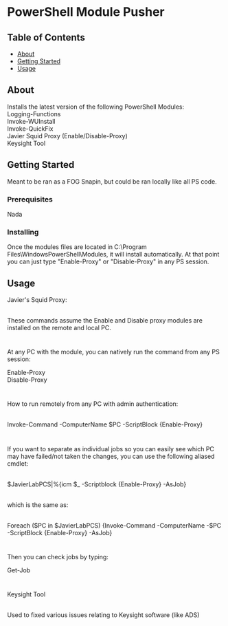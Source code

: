 # PowerShell Module Pusher

## Table of Contents

- [About](#about)
- [Getting Started](#getting_started)
- [Usage](#usage)

## About <a name = "about"></a>

Installs the latest version of the following PowerShell Modules:<br>
Logging-Functions <br>
Invoke-WUInstall <br>
Invoke-QuickFix <br>
Javier Squid Proxy (Enable/Disable-Proxy)<br>
Keysight Tool <br>


## Getting Started <a name = "getting_started"></a>

Meant to be ran as a FOG Snapin, but could be ran locally like all PS code.

### Prerequisites

Nada

### Installing

Once the modules files are located in C:\Program Files\WindowsPowerShell\Modules, it will install automatically. At that point you can just type "Enable-Proxy" or "Disable-Proxy" in any PS session.

## Usage <a name = "usage"></a>


Javier's Squid Proxy:<br><br>

These commands assume the Enable and Disable proxy modules are installed on the remote and local PC.
#

At any PC with the module, you can natively run the command from any PS session:<br>

Enable-Proxy<br>
Disable-Proxy<br>

#
How to run remotely from any PC with admin authentication:<br><br>

Invoke-Command -ComputerName $PC -ScriptBlock {Enable-Proxy}

# 
If you want to separate as individual jobs so you can easily see which PC may have failed/not taken the changes, you can use the following aliased cmdlet:<br><br>

$JavierLabPCS|%{icm $_ -Scriptblock {Enable-Proxy} -AsJob} <br><br>


which is the same as:<br><br>

Foreach ($PC in $JavierLabPCS) {Invoke-Command -ComputerName -$PC -ScriptBlock {Enable-Proxy} -AsJob}

#
Then you can check jobs by typing:

Get-Job

#
Keysight Tool<br><br>

Used to fixed various issues relating to Keysight software (like ADS)